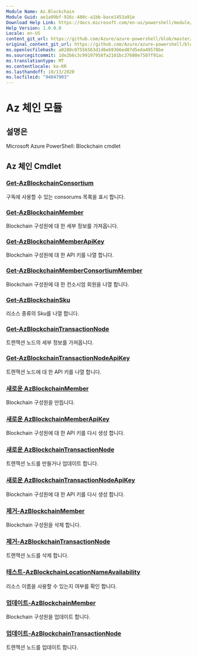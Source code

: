 ```yaml
---
Module Name: Az.Blockchain
Module Guid: ae1a09bf-916c-480c-a1bb-bace1453a91e
Download Help Link: https://docs.microsoft.com/en-us/powershell/module/az.blockchain
Help Version: 1.0.0.0
Locale: en-US
content_git_url: https://github.com/Azure/azure-powershell/blob/master/src/Blockchain/help/Az.Blockchain.md
original_content_git_url: https://github.com/Azure/azure-powershell/blob/master/src/Blockchain/help/Az.Blockchain.md
ms.openlocfilehash: a0280c07556563d1d6eb9366ed87d5eda49570be
ms.sourcegitcommit: 1de2b6c3c99197958fa2101bc37680e7507f91ac
ms.translationtype: MT
ms.contentlocale: ko-KR
ms.lasthandoff: 10/13/2020
ms.locfileid: "94047903"
---
```

# Az 체인 모듈
## 설명은
Microsoft Azure PowerShell: Blockchain cmdlet

## Az 체인 Cmdlet
### [Get-AzBlockchainConsortium](Get-AzBlockchainConsortium.md)
구독에 사용할 수 있는 consorums 목록을 표시 합니다.

### [Get-AzBlockchainMember](Get-AzBlockchainMember.md)
Blockchain 구성원에 대 한 세부 정보를 가져옵니다.

### [Get-AzBlockchainMemberApiKey](Get-AzBlockchainMemberApiKey.md)
Blockchain 구성원에 대 한 API 키를 나열 합니다.

### [Get-AzBlockchainMemberConsortiumMember](Get-AzBlockchainMemberConsortiumMember.md)
Blockchain 구성원에 대 한 컨소시엄 회원을 나열 합니다.

### [Get-AzBlockchainSku](Get-AzBlockchainSku.md)
리소스 종류의 Sku를 나열 합니다.

### [Get-AzBlockchainTransactionNode](Get-AzBlockchainTransactionNode.md)
트랜잭션 노드의 세부 정보를 가져옵니다.

### [Get-AzBlockchainTransactionNodeApiKey](Get-AzBlockchainTransactionNodeApiKey.md)
트랜잭션 노드에 대 한 API 키를 나열 합니다.

### [새로운 AzBlockchainMember](New-AzBlockchainMember.md)
Blockchain 구성원을 만듭니다.

### [새로운 AzBlockchainMemberApiKey](New-AzBlockchainMemberApiKey.md)
Blockchain 구성원에 대 한 API 키를 다시 생성 합니다.

### [새로운 AzBlockchainTransactionNode](New-AzBlockchainTransactionNode.md)
트랜잭션 노드를 만들거나 업데이트 합니다.

### [새로운 AzBlockchainTransactionNodeApiKey](New-AzBlockchainTransactionNodeApiKey.md)
Blockchain 구성원에 대 한 API 키를 다시 생성 합니다.

### [제거-AzBlockchainMember](Remove-AzBlockchainMember.md)
Blockchain 구성원을 삭제 합니다.

### [제거-AzBlockchainTransactionNode](Remove-AzBlockchainTransactionNode.md)
트랜잭션 노드를 삭제 합니다.

### [테스트-AzBlockchainLocationNameAvailability](Test-AzBlockchainLocationNameAvailability.md)
리소스 이름을 사용할 수 있는지 여부를 확인 합니다.

### [업데이트-AzBlockchainMember](Update-AzBlockchainMember.md)
Blockchain 구성원을 업데이트 합니다.

### [업데이트-AzBlockchainTransactionNode](Update-AzBlockchainTransactionNode.md)
트랜잭션 노드를 업데이트 합니다.

